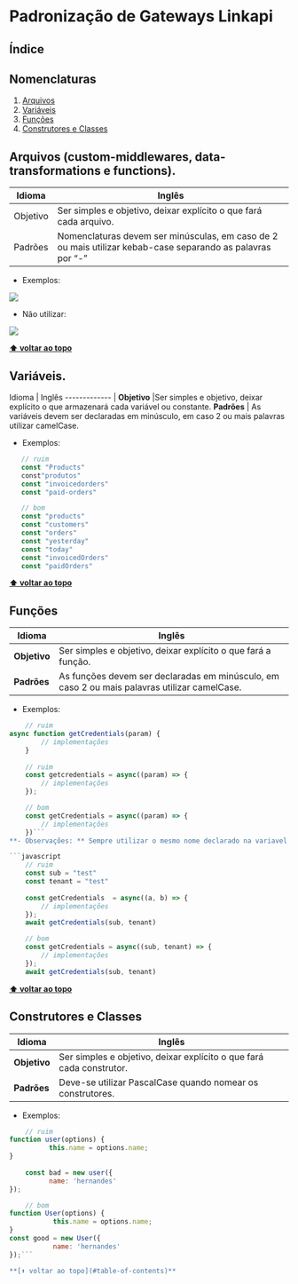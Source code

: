 
# Padronização de Gateways Linkapi

## <a name='table-of-contents'>Índice</a>

## <a name='table-of-contents'>Nomenclaturas</a>
  1. [Arquivos](#names)
  1. [Variáveis](#variables)
  1. [Funções](#functions)
  1. [Construtores e Classes](#constructors)

## <a name='names'>Arquivos (custom-middlewares, data-transformations e functions).</a>

Idioma | Inglês
------------- | -------------
Objetivo  | Ser simples e objetivo, deixar explícito o que fará cada arquivo.
Padrões  | Nomenclaturas devem ser minúsculas, em caso de 2 ou mais utilizar kebab-case separando as palavras por “-” 

  - Exemplos:
  
![](https://i.ibb.co/FBfC2wd/Files.png)

  - Não utilizar:

![](https://i.ibb.co/m9c6k6w/bad-files.png)

**[⬆ voltar ao topo](#table-of-contents)**

## <a name='variables'>Variáveis.</a>

Idioma | Inglês
------------- | 
**Objetivo**  |Ser simples e objetivo, deixar explícito o que armazenará cada variável ou constante. 
**Padrões**  | As variáveis devem ser declaradas em minúsculo, em caso 2 ou mais palavras utilizar camelCase.   

  - Exemplos:
 ```javascript
    // ruim   
	const "Products"
	const"produtos"
	const "invoicedorders" 
	const "paid-orders"

    // bom
	const "products"
	const "customers"
	const "orders"
	const "yesterday"
	const "today"
	const "invoicedOrders"
	const "paidOrders"
```
**[⬆ voltar ao topo](#table-of-contents)**

## <a name='functions'>Funções</a>

Idioma | Inglês
------------- | -------------
**Objetivo**  | Ser simples e objetivo, deixar explícito o que fará a função.
**Padrões**  | As funções devem ser declaradas em minúsculo, em caso 2 ou mais palavras utilizar camelCase.   

  - Exemplos:

```javascript
    // ruim   
async function getCredentials(param) {
		// implementações
	}
	
	// ruim
	const getcredentials = async((param) => {
		// implementações
	});

    // bom
	const getCredentials = async((param) => {
		// implementações
	})```
**- Observações: ** Sempre utilizar o mesmo nome declarado na variavel como parâmetro da função. 

```javascript
	// ruim
	const sub = "test"
	const tenant = "test"
	
	const getCredentials  = async((a, b) => {
		// implementações
	});
	await getCredentials(sub, tenant)

    // bom
	const getCredentials = async((sub, tenant) => {
		// implementações
	});
	await getCredentials(sub, tenant)

```

**[⬆ voltar ao topo](#table-of-contents)**

## <a name='constructors'>Construtores e Classes</a>

Idioma | Inglês
------------- | -------------
**Objetivo**  |Ser simples e objetivo, deixar explícito o que fará cada construtor.
**Padrões**  | Deve-se utilizar PascalCase quando nomear os construtores.   

  - Exemplos:

```javascript
    // ruim
function user(options) {
          this.name = options.name;
}
	
	const bad = new user({
          name: 'hernandes'
});

    // bom
function User(options) {
           this.name = options.name;
}		
const good = new User({
           name: 'hernandes'
});```

**[⬆ voltar ao topo](#table-of-contents)**

